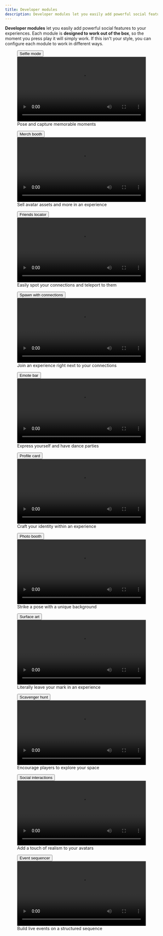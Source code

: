 ```yaml
---
title: Developer modules
description: Developer modules let you easily add powerful social features to your experiences.
---
```


**Developer modules** let you easily add powerful social features to your experiences. Each module is **designed to work out of the box**, so the moment you press play it will simply work. If this isn't your style, you can configure each module to work in different ways.

<GridContainer numColumns="2">
  <figure>
    <Button href="../../resources/modules/selfie-mode.md" fullWidth size='large' color='primary' variant='contained' style={{marginBottom:"4px;"}}>Selfie mode</Button>
	  <video controls src="../../assets/developer-modules/selfie-mode/Showcase-SM.mp4" width="100%"></video>
    <figcaption>Pose and capture memorable moments</figcaption>
  </figure>
  <figure>
    <Button href="../../resources/modules/merch-booth.md" fullWidth size='large' color='primary' variant='contained' style={{marginBottom:"4px;"}}>Merch booth</Button>
	  <video controls src="../../assets/developer-modules/merch-booth/Showcase-SM.mp4" width="100%"></video>
    <figcaption>Sell avatar assets and more in an experience</figcaption>
  </figure>
  <figure>
    <Button href="../../resources/modules/connections-locator.md" fullWidth size='large' color='primary' variant='contained' style={{marginBottom:"4px;"}}>Friends locator</Button>
	  <video controls src="../../assets/developer-modules/friends-locator/Showcase-SM.mp4" width="100%"></video>
    <figcaption>Easily spot your connections and teleport to them</figcaption>
  </figure>
  <figure>
    <Button href="../../resources/modules/spawn-with-connections.md" fullWidth size='large' color='primary' variant='contained' style={{marginBottom:"4px;"}}>Spawn with connections</Button>
	  <video controls src="../../assets/developer-modules/spawn-with-friends/Showcase-SM.mp4" width="100%"></video>
    <figcaption>Join an experience right next to your connections</figcaption>
  </figure>
  <figure>
    <Button href="../../resources/modules/emote-bar.md" fullWidth size='large' color='primary' variant='contained' style={{marginBottom:"4px;"}}>Emote bar</Button>
	  <video controls src="../../assets/developer-modules/emote-bar/Showcase-SM.mp4" width="100%"></video>
    <figcaption>Express yourself and have dance parties</figcaption>
  </figure>
  <figure>
    <Button href="../../resources/modules/profile-card.md" fullWidth size='large' color='primary' variant='contained' style={{marginBottom:"4px;"}}>Profile card</Button>
	  <video controls src="../../assets/developer-modules/profile-card/Showcase-SM.mp4" width="100%"></video>
    <figcaption>Craft your identity within an experience</figcaption>
  </figure>
  <figure>
    <Button href="../../resources/modules/photo-booth.md" fullWidth size='large' color='primary' variant='contained' style={{marginBottom:"4px;"}}>Photo booth</Button>
	  <video controls src="../../assets/developer-modules/photo-booth/Showcase-SM.mp4" width="100%"></video>
    <figcaption>Strike a pose with a unique background</figcaption>
  </figure>
  <figure>
    <Button href="../../resources/modules/surface-art.md" fullWidth size='large' color='primary' variant='contained' style={{marginBottom:"4px;"}}>Surface art</Button>
	  <video controls src="../../assets/developer-modules/surface-art/Showcase-SM.mp4" width="100%"></video>
    <figcaption>Literally leave your mark in an experience</figcaption>
  </figure>
  <figure>
    <Button href="../../resources/modules/scavenger-hunt.md" fullWidth size='large' color='primary' variant='contained' style={{marginBottom:"4px;"}}>Scavenger hunt</Button>
	  <video controls src="../../assets/developer-modules/scavenger-hunt/Showcase-SM.mp4" width="100%"></video>
    <figcaption>Encourage players to explore your space</figcaption>
  </figure>
  <figure>
    <Button href="../../resources/modules/social-interactions.md" fullWidth size='large' color='primary' variant='contained' style={{marginBottom:"4px;"}}>Social interactions</Button>
	  <video controls src="../../assets/developer-modules/social-interactions/Showcase-SM.mp4" width="100%"></video>
    <figcaption>Add a touch of realism to your avatars</figcaption>
  </figure>
  <figure>
    <Button href="../../resources/modules/event-sequencer.md" fullWidth size='large' color='primary' variant='contained' style={{marginBottom:"4px;"}}>Event sequencer</Button>
	  <video controls src="../../assets/developer-modules/event-sequencer/Seek-Bar-SM.mp4" width="100%"></video>
    <figcaption>Build live events on a structured sequence</figcaption>
  </figure>
</GridContainer>

